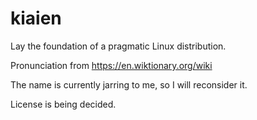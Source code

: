 # kiaien
Lay the foundation of a pragmatic Linux distribution.

Pronunciation from https://en.wiktionary.org/wiki

The name is currently jarring to me, so I will reconsider it.

License is being decided.
